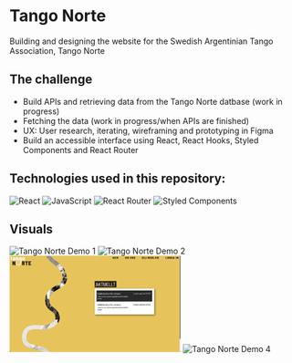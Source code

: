 # Tango Norte

Building and designing the website for the Swedish Argentinian Tango Association, Tango Norte

## The challenge

- Build APIs and retrieving data from the Tango Norte datbase (work in progress)
- Fetching the data (work in progress/when APIs are finished)
- UX: User research, iterating, wireframing and prototyping in Figma
- Build an accessible interface using React, React Hooks, Styled Components and React Router

## Technologies used in this repository:
![React](https://img.shields.io/badge/react-%2320232a.svg?style=for-the-badge&logo=react&logoColor=%2361DAFB)
![JavaScript](https://img.shields.io/badge/javascript-%23323330.svg?style=for-the-badge&logo=javascript&logoColor=%23F7DF1E)
![React Router](https://img.shields.io/badge/React_Router-CA4245?style=for-the-badge&logo=react-router&logoColor=white)
![Styled Components](https://img.shields.io/badge/styled--components-DB7093?style=for-the-badge&logo=styled-components&logoColor=white)

## Visuals

<img width="300" alt="Tango Norte Demo 1" src="/frontend/public/images/tango-norte-demo.png">
<img width="300" alt="Tango Norte Demo 2" src="/frontend/public/images/tango-norte-demo3.png">
<img width="300" alt="Tango Norte Demo 3" src="/frontend/public/images/tango-norte-demo2.png">
<img width="300" alt="Tango Norte Demo 4" src="/frontend/public/images/tango-norte-demo4.png">